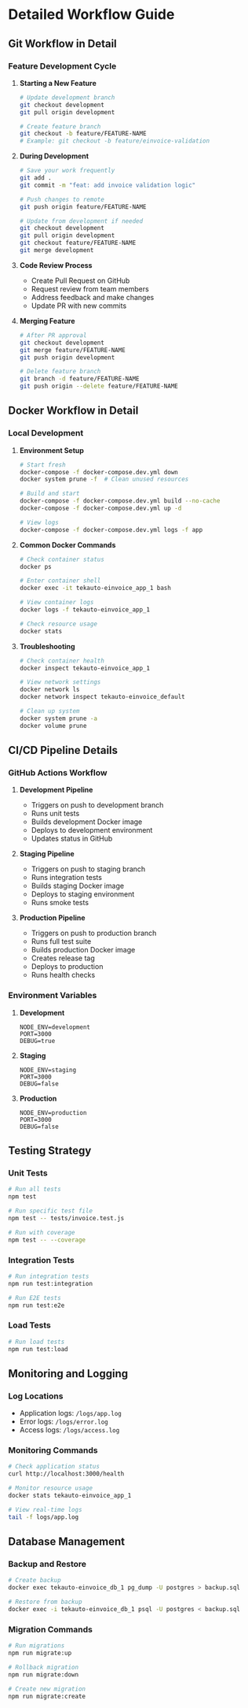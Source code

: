 # Detailed Workflow Guide

## Git Workflow in Detail

### Feature Development Cycle

1. **Starting a New Feature**
   ```bash
   # Update development branch
   git checkout development
   git pull origin development
   
   # Create feature branch
   git checkout -b feature/FEATURE-NAME
   # Example: git checkout -b feature/einvoice-validation
   ```

2. **During Development**
   ```bash
   # Save your work frequently
   git add .
   git commit -m "feat: add invoice validation logic"
   
   # Push changes to remote
   git push origin feature/FEATURE-NAME
   
   # Update from development if needed
   git checkout development
   git pull origin development
   git checkout feature/FEATURE-NAME
   git merge development
   ```

3. **Code Review Process**
   - Create Pull Request on GitHub
   - Request review from team members
   - Address feedback and make changes
   - Update PR with new commits

4. **Merging Feature**
   ```bash
   # After PR approval
   git checkout development
   git merge feature/FEATURE-NAME
   git push origin development
   
   # Delete feature branch
   git branch -d feature/FEATURE-NAME
   git push origin --delete feature/FEATURE-NAME
   ```

## Docker Workflow in Detail

### Local Development

1. **Environment Setup**
   ```bash
   # Start fresh
   docker-compose -f docker-compose.dev.yml down
   docker system prune -f  # Clean unused resources
   
   # Build and start
   docker-compose -f docker-compose.dev.yml build --no-cache
   docker-compose -f docker-compose.dev.yml up -d
   
   # View logs
   docker-compose -f docker-compose.dev.yml logs -f app
   ```

2. **Common Docker Commands**
   ```bash
   # Check container status
   docker ps
   
   # Enter container shell
   docker exec -it tekauto-einvoice_app_1 bash
   
   # View container logs
   docker logs -f tekauto-einvoice_app_1
   
   # Check resource usage
   docker stats
   ```

3. **Troubleshooting**
   ```bash
   # Check container health
   docker inspect tekauto-einvoice_app_1
   
   # View network settings
   docker network ls
   docker network inspect tekauto-einvoice_default
   
   # Clean up system
   docker system prune -a
   docker volume prune
   ```

## CI/CD Pipeline Details

### GitHub Actions Workflow

1. **Development Pipeline**
   - Triggers on push to development branch
   - Runs unit tests
   - Builds development Docker image
   - Deploys to development environment
   - Updates status in GitHub

2. **Staging Pipeline**
   - Triggers on push to staging branch
   - Runs integration tests
   - Builds staging Docker image
   - Deploys to staging environment
   - Runs smoke tests

3. **Production Pipeline**
   - Triggers on push to production branch
   - Runs full test suite
   - Builds production Docker image
   - Creates release tag
   - Deploys to production
   - Runs health checks

### Environment Variables

1. **Development**
   ```env
   NODE_ENV=development
   PORT=3000
   DEBUG=true
   ```

2. **Staging**
   ```env
   NODE_ENV=staging
   PORT=3000
   DEBUG=false
   ```

3. **Production**
   ```env
   NODE_ENV=production
   PORT=3000
   DEBUG=false
   ```

## Testing Strategy

### Unit Tests
```bash
# Run all tests
npm test

# Run specific test file
npm test -- tests/invoice.test.js

# Run with coverage
npm test -- --coverage
```

### Integration Tests
```bash
# Run integration tests
npm run test:integration

# Run E2E tests
npm run test:e2e
```

### Load Tests
```bash
# Run load tests
npm run test:load
```

## Monitoring and Logging

### Log Locations
- Application logs: `/logs/app.log`
- Error logs: `/logs/error.log`
- Access logs: `/logs/access.log`

### Monitoring Commands
```bash
# Check application status
curl http://localhost:3000/health

# Monitor resource usage
docker stats tekauto-einvoice_app_1

# View real-time logs
tail -f logs/app.log
```

## Database Management

### Backup and Restore
```bash
# Create backup
docker exec tekauto-einvoice_db_1 pg_dump -U postgres > backup.sql

# Restore from backup
docker exec -i tekauto-einvoice_db_1 psql -U postgres < backup.sql
```

### Migration Commands
```bash
# Run migrations
npm run migrate:up

# Rollback migration
npm run migrate:down

# Create new migration
npm run migrate:create
```
